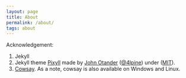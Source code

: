 ```yaml
---
layout: page
title: About
permalink: /about/
tags: about
---
```





Acknowledgement:


1. Jekyll
2. Jekyll theme [Pixyll](https://github.com/johnotander/pixyll) made by [John Otander](http://johnotander.com)
([@4lpine](https://twitter.com/4lpine)) under
([MIT](http://opensource.org/licenses/MIT)).
3. [Cowsay](http://brewformulas.org/Cowsay). As a note, cowsay is also available on Windows and Linux.
